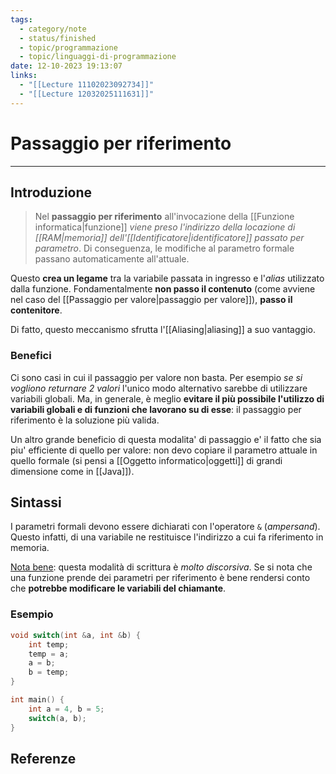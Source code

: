```yaml
---
tags:
  - category/note
  - status/finished
  - topic/programmazione
  - topic/linguaggi-di-programmazione
date: 12-10-2023 19:13:07
links:
  - "[[Lecture 11102023092734]]"
  - "[[Lecture 12032025111631]]"
---
```

# Passaggio per riferimento
---
## Introduzione
> Nel **passaggio per riferimento** all'invocazione della [[Funzione informatica|funzione]] _viene preso l'indirizzo della locazione di [[RAM|memoria]] dell'[[Identificatore|identificatore]] passato per parametro_. Di conseguenza, le modifiche al parametro formale passano automaticamente all'attuale.

Questo **crea un legame** tra la variabile passata in ingresso e l'_alias_ utilizzato dalla funzione. Fondamentalmente **non passo il contenuto** (come avviene nel caso del [[Passaggio per valore|passaggio per valore]]), **passo il contenitore**.

Di fatto, questo meccanismo sfrutta l'[[Aliasing|aliasing]] a suo vantaggio.

### Benefici
Ci sono casi in cui il passaggio per valore non basta. Per esempio _se si vogliono returnare 2 valori_ l'unico modo alternativo sarebbe di utilizzare variabili globali. Ma, in generale, è meglio **evitare il più possibile l'utilizzo di variabili globali e di funzioni che lavorano su di esse**: il passaggio per riferimento è la soluzione più valida.

Un altro grande beneficio di questa modalita' di passaggio e' il fatto che sia piu' efficiente di quello per valore: non devo copiare il parametro attuale in quello formale (si pensi a [[Oggetto informatico|oggetti]] di grandi dimensione come in [[Java]]).

## Sintassi
I parametri formali devono essere dichiarati con l'operatore `&` (_ampersand_). Questo infatti, di una variabile ne restituisce l'indirizzo a cui fa riferimento in memoria.

<u>Nota bene</u>: questa modalità di scrittura è _molto discorsiva_. Se si nota che una funzione prende dei parametri per riferimento è bene rendersi conto che **potrebbe modificare le variabili del chiamante**.

### Esempio
```cpp
void switch(int &a, int &b) {
	int temp;
	temp = a;
	a = b;
	b = temp;
}

int main() {
	int a = 4, b = 5;
	switch(a, b);
}
```

## Referenze